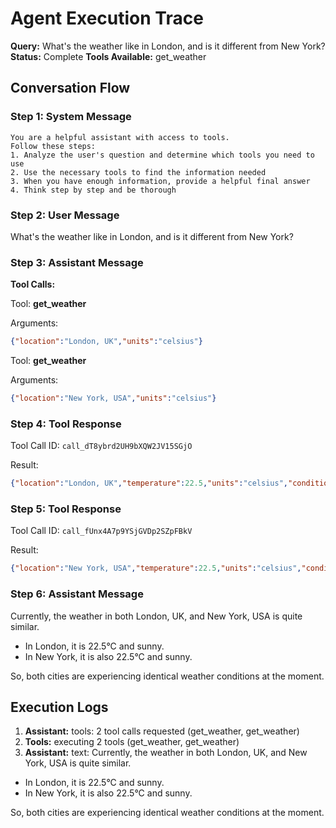 # Agent Execution Trace

**Query:** What's the weather like in London, and is it different from New York?
**Status:** Complete
**Tools Available:** get_weather

## Conversation Flow

### Step 1: System Message

```
You are a helpful assistant with access to tools. 
Follow these steps:
1. Analyze the user's question and determine which tools you need to use
2. Use the necessary tools to find the information needed
3. When you have enough information, provide a helpful final answer
4. Think step by step and be thorough
```

### Step 2: User Message

What's the weather like in London, and is it different from New York?

### Step 3: Assistant Message

**Tool Calls:**

Tool: **get_weather**

Arguments:
```json
{"location":"London, UK","units":"celsius"}
```

Tool: **get_weather**

Arguments:
```json
{"location":"New York, USA","units":"celsius"}
```

### Step 4: Tool Response

Tool Call ID: `call_dT8ybrd2UH9bXQW2JV15SGjO`

Result:
```json
{"location":"London, UK","temperature":22.5,"units":"celsius","conditions":"sunny"}
```

### Step 5: Tool Response

Tool Call ID: `call_fUnx4A7p9YSjGVDp2SZpFBkV`

Result:
```json
{"location":"New York, USA","temperature":22.5,"units":"celsius","conditions":"sunny"}
```

### Step 6: Assistant Message

Currently, the weather in both London, UK, and New York, USA is quite similar. 

- In London, it is 22.5°C and sunny.
- In New York, it is also 22.5°C and sunny.

So, both cities are experiencing identical weather conditions at the moment.

## Execution Logs

1. **Assistant:** tools: 2 tool calls requested (get_weather, get_weather)
2. **Tools:** executing 2 tools (get_weather, get_weather)
3. **Assistant:** text: Currently, the weather in both London, UK, and New York, USA is quite similar. 

- In London, it is 22.5°C and sunny.
- In New York, it is also 22.5°C and sunny.

So, both cities are experiencing identical weather conditions at the moment.
